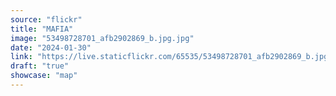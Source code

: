 ```yaml
---
source: "flickr"
title: "MAFIA"
image: "53498728701_afb2902869_b.jpg.jpg"
date: "2024-01-30"
link: "https://live.staticflickr.com/65535/53498728701_afb2902869_b.jpg"
draft: "true"
showcase: "map"
---
```


